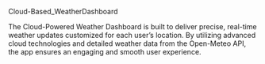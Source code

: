 Cloud-Based_WeatherDashboard

The Cloud-Powered Weather Dashboard is built to deliver precise, real-time weather updates customized for each user’s location. By utilizing advanced cloud technologies and detailed weather data from the Open-Meteo API, the app ensures an engaging and smooth user experience.
